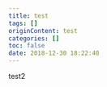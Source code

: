 ```yaml
---
title: test
tags: []
originContent: test
categories: []
toc: false
date: 2018-12-30 18:22:40
---
```


test2
